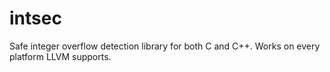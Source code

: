 intsec
======

Safe integer overflow detection library for both C and C++. Works on every platform LLVM supports.
